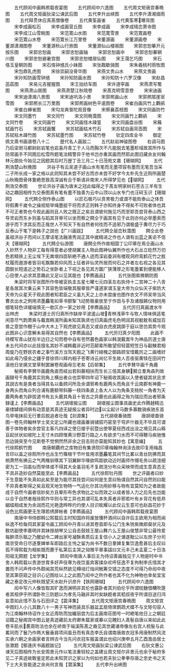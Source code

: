 <!-- { "loadSidebar": true } -->
　　五代顾闳中画韩熈载夜宴图
　　五代顾闳中六逸图
　　五代周文矩唐宫春晩图
　　五代周文矩画狄梁公谏武后图
　　五代李升出峡图
　　五代李升潇湘烟雨图
　　五代释贯休应真髙僧像卷
　　五代黄筌画雀
　　五代黄筌寒曝背图
　　宋李成画松石
　　宋李成画营丘图
　　宋李成画
　　宋李成晴峦萧寺图
　　宋李成江山雪眺图
　　宋范寛山水图
　　宋范寛雪景
　　宋范寛画卷
　　宋范寛山水卷
　　宋范寛长江万里卷
　　宋董源画
　　宋董源画卷
　　宋董源潇湘图卷
　　宋董源秋山行旅图
　　宋董源仙山楼阁图
　　宋郭忠恕摹开元按乐图
　　宋郭忠恕画
　　宋郭忠恕画轴
　　宋郭忠恕画夲
　　宋郭忠恕摹辋川图
　　宋郭忠恕避暑宫图
　　宋郭忠恕楼居仙图
　　宋王蔼乞巧图
　　宋石恪玉皇朝防图
　　宋石恪钟馗氏小妹图
　　宋张戡歇骑图
　　宋朱羲桃村雨牧图
　　宋包鼎乳虎图
　　宋徐崇嗣没骨华图
　　宋燕文贵山水
　　宋燕文贵画
　　宋孙知防画雪钟馗
　　宋孙知防画水图
　　宋孙知防十六罗汉像
　　宋赵昌菡萏图
　　宋易元吉猩猩图
　　宋王拙纺车图
　　宋许道寜画
　　宋燕肃写蜀图
　　宋燕肃山居图
　　宋燕肃楚江秋晓卷
　　宋髙克明雪意卷
　　宋宋迪画
　　宋宋迪潇湘八景图
　　宋宋迪巩洛小景
　　宋郭熈画山水
　　宋郭熈隂崖宻雪图
　　宋郭熈长江万里图
　　宋郭熈画树色平逺图卷
　　宋崔白画风竹上鸜鹆
　　宋崔白蝉雀图
　　宋勾龙爽普陀观音像
　　宋蔡襄荔枝图
　　宋文同画防竹
　　宋文同墨竹
　　宋文同竹
　　宋文同晩霭图
　　宋文同画竹上鸜鹆
　　宋文同竹卷
　　宋文同画竹
　　宋文同画怪木疎篁
　　宋文同画盘谷图
　　宋蘓轼画竹石
　　宋苏轼画蟹
　　宋苏轼画枯木竹石
　　宋苏轼自画背靣图
　　宋苏轼枯木疎竹图
　　宋苏轼墨竹图
　　宋苏轼竹卷
　　钦定四库全书
　　御定佩文斋书画谱卷八十二
　　歴代名人画跋二
　　五代赵岩神骏图卷
　　右调马图乃后梁驸马都尉赵岩笔也岩喜丹青工于人马而胸次不凡能脱去笔墨畛域故其所作与防常画手不同图后松雪所题笔法精警异于他书岂亦重其画而然耶此图旧藏余友何翰林元朗处今始见之因题其后时万歴丁丑三月二十日茂苑文嘉【珊瑚网】
　　五代荆浩楚山秋晚图
　　洪谷子有云吴道子画山水有笔而无墨项容有墨而无笔吾当采二子所长成一家之格以此则知其未尝不好古而亦未尝不好学今太朴先生近购所画楚山秋晚图骨体敻絶思致高深诚有合于斯语非南宋人所得梦见也【瑚网】
　　五代荆浩交泰图
　　世论洪谷子画为唐末之冠此幅得之于髙友明家树石苍古三羊有生动之趣因相传为交泰图真有笔有墨不独善为云中山顶以山水专门也汪砢玉识【珊瑚网】
　　五代闗仝侧作泰山图
　　以匠石极巧以贲育极力或谓不能败泰山之体吾将假夀千嵗令之操规矩举绳墨挺干将而求正则韩子亦知终身不得矣不可败者体也其不可正者势也今观此画则且人败之既正之矣且谓彼何施见巧而至耶吾尝背泰山西之导灵岩而东乡则虽与蹈其背脊可以坐而察之闗仝于画其有见于此则亦何必举墨索而游乎而下求其反而正哉世人不知天下有自然者何徃而不适邪乃谓极盛于夀尽力于巧反泰山于笔下是韩子之説也【广川画跋】
　　五代闗仝层峦秋霭图
　　闗仝此卷虽祖洪谷子而间以王摩诘笔法融液秀润正其中嵗精进之作也人谓有出蓝之美讵不信夫【珊瑚网】
　　五代闗仝仙游图
　　唐闗仝所作故相国丁公印章在焉仝画山水入妙然于人物非工每有得意者必使胡翼主人物此图神仙翼所作也大石丛立矻然万仞色若精铁上无尘埃下无粪垠四靣斩絶不通人迹而深岩委涧有楼观洞府鸾鹤花竹之胜杖履而遨游者皆羽毛飘飘若仰风而上征者非仙灵所居而何石之并者左右视之各见其圆鋭长短逺近之势石之坐卧者上下视之各见其方圜广狭薄厚之形笔墨畧到便能移人心目使人必求其意趣此又足以见其能也【李廌画品】
　　五代张图紫微朝防图
　　朱梁时将军张图所作帝被衮执圭五星七曜七元四圣左右执侍十二宫神二十八舎星各居其次乗云来下其容色皆端敬其服章皆严谨道家谓玉皇大帝为众仙天子紫防大天帝为众星天子观此图者知君臣之义虽九天之上亦未尝废也图作衣文不师吴带当风曹衣出水之例用浓墨麤笔如草书颤掣飞动势极豪放至于作靣与手及诸服餙仪物则用细笔轻色详缓端慎无一欹仄亦一家之妙用【李廌画品】
　　五代厉归真画渡水牛出林虎
　　朱梁时道士厉归真所作缺岸平波逺山坡青林浅草牛与牧人情味俱适笔闲意尽气韵萧爽与戴嵩韩滉所画未知其孰贤也归真画虎毛色明润其视躭躭有威加百兽之意尝作棚于山中大木上下观虎欲见真态又或自衣虎皮跳踯于庭以思仿其势今观此图非心识意解未易得其自然也【李廌画品】
　　五代厉归真夕阳图
　　此画不待模写青山犹衔半边日之句而卷中自有苍然暮色画家以韩滉戴嵩牛为神品厉道士唐未五代间亦以此技擅名其妙不减韩戴非近时范颠辈所敢望但轻蓑短笠日与觳觫君相周旋乃在野民农者之事竹溪方当驾天廏之飞黄行緑槐之御路顾宝惜戴厉之二画嗜好如此毋乃侵余之疆乎昔徐师川拜内相子苍寄诗云尚忆平生故人否夜驱黄犊在田间竹溪他日坐摛文堂草制罢展卷观画毋忘老矣【后邨集】
　　五代李賛华画千角鹿
　　秘阁有李賛华画鹿角直而岐出若斜藤相扶而生长三倍其身觵鬭立羣角森列故画録号千角鹿其实则角上横出者众也崇寕四年诏下秘阁收其画以入使者疑其状且求其説古有是类者当得其名以备顾问所及余谓邪希有鹿两头而角且千云南郡有神鹿一身两头而角众列合浦有鹿额带斜藤一枝四条直上各大人以为角条支桃杖一角者为天鹿两角者为辟拔道书有五头鹿其角且十皆古之异鹿也此画得之殆为瑞应而出者邪条録谨上【李廌画品】
　　五代胡瓌报尘图
　　胡瓌报尘图事具画史此作腾趠精迅豪缕罅缝间俱有动意是其真迹无疑报尘者异时边以尘起计马数多寡数骑疾驰东首鸟举电抹前无行羣后脱追者壮哉【剡源集】
　　五代胡瓌番骑图
　　唐胡瓌畨骑图一卷先师翰林学士吴文定公所藏也瓌画番骑铺叙巧密至于穹庐什器无不毕具可谓善于体物者矣余尝官主客凡四译之使日接乎前暨出使寕夏经西戎出没之境见其山緜亘起伏状如坡陀上无寸木四顾惟黄沙野蒿行路之人有欲求勺水而不可得鞭马疾驰惟恐边骑突至今见斯卷不觉惘然然非余之目击则亦莫能知其妙也【寓意编】
　　五代徐熙鹤竹图
　　南唐朝覇府之库物旧有集贤院印章梅翰林询涂去故印复用梅昌言印以盖之徐熙所作也丛生竹篠根干节叶皆用浓墨麤笔其间节比畧以青丝防拂而其梢萧然有拂云之气两雉驯啄其下羽翼鲜华喙欲鸣距欲动近时画师作翎毛务以疏渲细密为工一羽虽似而举体或不得其大全虽羽毛不复疏渲分布众采映带而成生意真态无不具非造妙自然莫能至此【李廌画品】
　　五代徐熙牡丹图
　　世之评画者曰妙于生意能不失真如此矣至是为能尽其技尝问如何是生意曰殆谓自然其问自然则曰能不异真者斯得之矣且观天地生物特一气运化尔其功用妙移与物有宜莫知为之者故能成于自然今画者信妙矣方且晕形布色求物比之似而效之以成者皆人力之后先也岂能以合于自然者哉徐熙作华则与常工异也其谓可乱本失真者非邪若叶有乡背花有低昻絪緼相成发为余润而花光艳逸晔晔灼灼使人目识昡耀以此仅云生意可也赵昌花妙于设色比熙画更无生理若绣屏帐者【李廌画品】
　　五代顾闳中画韩熙载夜宴图
　　南唐中书侍郎韩公熙载后主时知国祚将废放懐杯酒间以自许后主欲用为相而闻纵逸不检每伺其家宴令画工顾闳中丹青以进其卷首即与公门生朱铣紫微郎粲状元及敎坊副使李嘉明并其妹按胡琴又公自击鼓妓王屋山舞六么王屋山俊慧非常公最怜爱每醉须乐聒之乃醒幼令二婢出家号凝酥素质后主复信小人之谮遂黜公以左庶子分司南京受命日尽逐羣婢单车即路后主怜之留为尚书不数日羣婢复集饮逸愈甚后主叹曰孤不得熙载为相矣既而薨于私第后主哭之恸赠平章事諡曰文元丰己未孟夏二十日洛阳祖无颇题【龙学集】
　　顾闳中南唐人事后主为待诏善画独见于人物是时中书舍人韩熙载以贵游世胄多好声伎専为夜饮虽宾客揉杂欢呼狂逸不复拘制李氏惜其才置而不问声传中外颇闻其荒纵然欲见樽俎灯烛间觥筹交错之态度不可得乃命闳中夜至其第窃窥之目识心记图绘以上之此图乃闳中之所作者也其不化为神物也幸矣宜宝藏之泰定改元仲秋既望天水赵升识彦升【铁网珊瑚】
　　五代顾闳中六逸图
　　闳中写六人像皆取其旷逸而渊明非其伦也露卧者其刘伯伦乎所谓枕麯借糟吹篴者其桓伊乎所谓卧吹三防题以为孝先马融非其时矣缺题者其嵇叔夜乎所谓目送归鸿妄意如此惜不及与石田评之【震泽集】
　　五代周文矩唐宫春晩图
　　周文矩宫中图妇人小儿其数八十一男子写神而装具乐器盆盂扇倚席鹦鹉犬蝶不与文矩句容人为江南翰林待诏作士女近周昉而加纎丽尝为后主画南荘图号一时絶笔他日上之朝廷诏籍之秘阁宫中图云是真迹藏前太府卿朱载家或摹以见餽妇人髙髻自唐以来如此此卷丰肌长裠周昉法也余在峤南于端溪陈髙之裔见其世藏诸帝像左右宫人梳髻与此畧同而了鬟乃作两大鬟垂肩项间虽丑而有真态李氏自谓南唐故衣冠多用唐制然风流实承六朝之余画家者言辨古今当先问衣冠车服盖谓此也绍兴庚申五月乙酉澹嵒居士张澂题【郁逄庆书画题跋记】
　　五代周文矩画狄梁公谏武后图
　　右狄文惠公谏天后图相传为长安周景元作以笔法重轻较之盖建业周文矩尔非景元也余于秘府多见二子真迹故敢鉴定若此未知赏识之家以为何如也若夫狄公拳拳存唐之忠史书之天下士大夫皆能道之余尚何言哉【潜溪集】
　　五代李升出峡图
